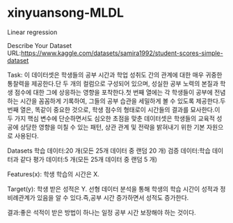 # xinyuansong-MLDL
Linear regression

Describe Your Dataset
URL:https://www.kaggle.com/datasets/samira1992/student-scores-simple-dataset

Task:
이 데이터셋은 학생들의 공부 시간과 학업 성취도 간의 관계에 대한 매우 귀중한 통찰력을 제공한다.단 두 개의 컬럼으로 구성되어 있으며, 성실한 공부 노력의 본질과 학생 점수에 대한 그에 상응하는 영향을 포착한다.첫 번째 열에는 각 학생들이 공부에 전념하는 시간을 꼼꼼하게 기록하여, 그들의 공부 습관을 세밀하게 볼 수 있도록 제공한다.두 번째 열은, 똑같이 중요한 것으로, 학생 점수의 형태로이 시간들의 결과를 묘사한다.이 두 가지 핵심 변수에 단순하면서도 심오한 초점을 맞춘 데이터셋은 학생들의 교육적 성공에 상당한 영향을 미칠 수 있는 패턴, 상관 관계 및 전략을 밝혀내기 위한 기본 자원으로 사용된다.

Datasets
학습 데이터:20 개(모든 25개 데이터 중 랜덤 20 개)
검증 데이터:학습 데이터과 같다
평가 데이터:5 개(모든 25개 데이터 중 랜덤 5 개)

Features(x):
학생 학습의 시간은 X.

Target(y):
학생 받은 성적은 Y.
선형 데이터 분석을 통해 학생의 학습 시간이 성적과 정비례관계가 있음을 알 수 있다.즉,공부 시간 증가하면서 성적도 증가한다.

결과:좋은 석적이 받은 방법이 하나는 일정 공부 시간 보장해야 하는 것이다.
